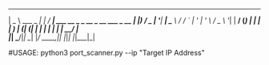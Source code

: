   ____            _     ____                                  
 |  _ \ ___  _ __| |_  / ___|  ___ __ _ _ __  _ __   ___ _ __ 
 | |_) / _ \| '__| __| \___ \ / __/ _` | '_ \| '_ \ / _ \ '__|
 |  __/ (_) | |  | |_   ___) | (_| (_| | | | | | | |  __/ |   
 |_|   \___/|_|   \__| |____/ \___\__,_|_| |_|_| |_|\___|_|
 
 #USAGE:
  python3 port_scanner.py --ip "Target IP Address"
  
